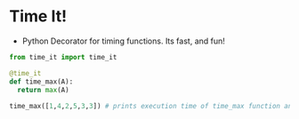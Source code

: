 # Time It!

- Python Decorator for timing functions. Its fast, and fun!

```python
from time_it import time_it

@time_it
def time_max(A):
  return max(A)
  
time_max([1,4,2,5,3,3]) # prints execution time of time_max function and returns max value
```
